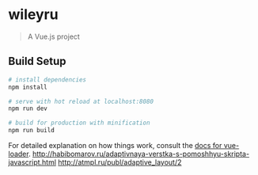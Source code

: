 # wileyru

> A Vue.js project

## Build Setup

``` bash
# install dependencies
npm install

# serve with hot reload at localhost:8080
npm run dev

# build for production with minification
npm run build
```

For detailed explanation on how things work, consult the [docs for vue-loader](http://vuejs.github.io/vue-loader).
http://habibomarov.ru/adaptivnaya-verstka-s-pomoshhyu-skripta-javascript.html
http://atmpl.ru/publ/adaptive_layout/2
